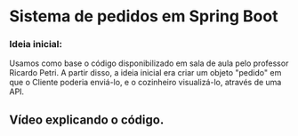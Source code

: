 # Sistema de pedidos em Spring Boot

### Ideia inicial:
Usamos como base o código disponibilizado em sala de aula pelo professor Ricardo Petri. A partir disso, a ideia inicial era criar um objeto "pedido" em que o Cliente poderia enviá-lo, e o cozinheiro visualizá-lo, através de uma API. 

## Vídeo explicando o código.
